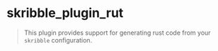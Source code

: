 # skribble_plugin_rut

> This plugin provides support for generating rust code from your `skribble` configuration.
